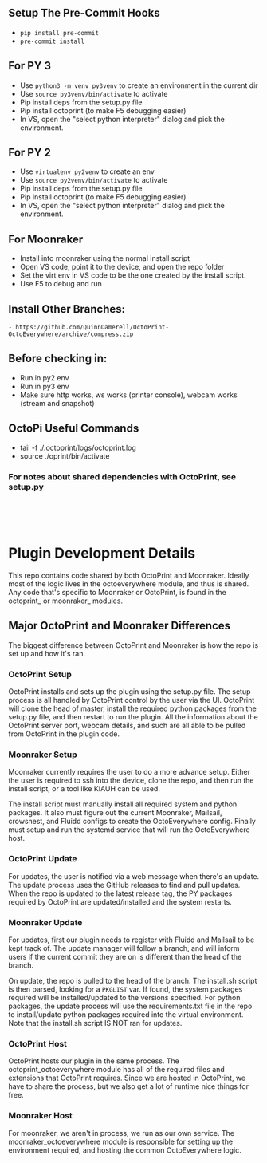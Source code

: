 
## Setup The Pre-Commit Hooks
- `pip install pre-commit`
- `pre-commit install`

## For PY 3
- Use `python3 -m venv py3venv` to create an environment in the current dir
- Use `source py3venv/bin/activate` to activate
- Pip install deps from the setup.py file
- Pip install octoprint (to make F5 debugging easier)
- In VS, open the "select python interpreter" dialog and pick the environment.


## For PY 2
- Use `virtualenv py2venv` to create an env
- Use `source py2venv/bin/activate` to activate
- Pip install deps from the setup.py file
- Pip install octoprint (to make F5 debugging easier)
- In VS, open the "select python interpreter" dialog and pick the environment.


## For Moonraker
- Install into moonraker using the normal install script
- Open VS code, point it to the device, and open the repo folder
- Set the virt env in VS code to be the one created by the install script.
- Use F5 to debug and run


## Install Other Branches:
    - https://github.com/QuinnDamerell/OctoPrint-OctoEverywhere/archive/compress.zip

## Before checking in:
- Run in py2 env
- Run in py3 env
- Make sure http works, ws works (printer console), webcam works (stream and snapshot)

## OctoPi Useful Commands
- tail -f ./.octoprint/logs/octoprint.log
- source ./oprint/bin/activate

### For notes about shared dependencies with OctoPrint, see setup.py

<br/>
<br/>
<br/>

# Plugin Development Details


This repo contains code shared by both OctoPrint and Moonraker. Ideally most of the logic lives in the octoeverywhere module, and thus is shared. Any code that's specific to Moonraker or OctoPrint, is found in the octoprint_ or moonraker_ modules.

## Major OctoPrint and Moonraker Differences

The biggest difference between OctoPrint and Moonraker is how the repo is set up and how it's ran.

### OctoPrint Setup

OctoPrint installs and sets up the plugin using the setup.py file. The setup process is all handled by OctoPrint control by the user via the UI. OctoPrint will clone the head of master, install the required python packages from the setup.py file, and then restart to run the plugin. All the information about the OctoPrint server port, webcam details, and such are all able to be pulled from OctoPrint in the plugin code.

### Moonraker Setup

Moonraker currently requires the user to do a more advance setup. Either the user is required to ssh into the device, clone the repo, and then run the install script, or a tool like KIAUH can be used.

The install script must manually install all required system and python packages. It also must figure out the current Moonraker, Mailsail, crowsnest, and Fluidd configs to create the OctoEverywhere config. Finally must setup and run the systemd service that will run the OctoEverywhere host.

### OctoPrint Update

For updates, the user is notified via a web message when there's an update. The update process uses the GitHub releases to find and pull updates. When the repo is updated to the latest release tag, the PY packages required by OctoPrint are updated/installed and the system restarts.

### Moonraker Update

For updates, first our plugin needs to register with Fluidd and Mailsail to be kept track of. The update manager will follow a branch, and will inform users if the current commit they are on is different than the head of the branch.

On update, the repo is pulled to the head of the branch. The install.sh script is then parsed, looking for a `PKGLIST` var. If found, the system packages required will be installed/updated to the versions specified. For python packages, the update process will use the requirements.txt file in the repo to install/update python packages required into the virtual environment. Note that the install.sh script IS NOT ran for updates.

### OctoPrint Host

OctoPrint hosts our plugin in the same process. The octoprint_octoeverywhere module has all of the required files and extensions that OctoPrint requires. Since we are hosted in OctoPrint, we have to share the process, but we also get a lot of runtime nice things for free.

### Moonraker Host

For moonraker, we aren't in process, we run as our own service. The moonraker_octoeverywhere module is responsible for setting up the environment required, and hosting the common OctoEverywhere logic.